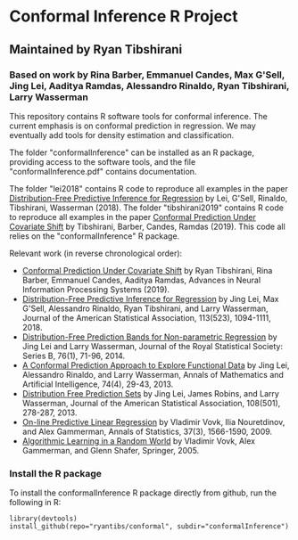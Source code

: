 # Conformal Inference R Project
## Maintained by Ryan Tibshirani
### Based on work by Rina Barber, Emmanuel Candes, Max G'Sell, Jing Lei, Aaditya Ramdas, Alessandro Rinaldo, Ryan Tibshirani, Larry Wasserman

This repository contains R software tools for conformal inference. The current
emphasis is on conformal prediction in regression. We may eventually add tools
for density estimation and classification.

The folder "conformalInference" can be installed as an R package, providing
access to the software tools, and the file "conformalInference.pdf" contains 
documentation. 

The folder "lei2018" contains R code to reproduce all examples in the paper
[Distribution-Free Predictive Inference for Regression](http://www.stat.cmu.edu/~ryantibs/papers/conformal.pdf)
by Lei, G'Sell, Rinaldo, Tibshirani, Wasserman (2018).  The folder
"tibshirani2019" contains R code to reproduce all examples in the paper
[Conformal Prediction Under Covariate Shift](http://www.stat.cmu.edu/~ryantibs/papers/weightedcp.pdf)
by Tibshirani, Barber, Candes, Ramdas (2019).  This code all relies on the
"conformalInference" R package.

Relevant work (in reverse chronological order):

- [Conformal Prediction Under Covariate Shift](http://www.stat.cmu.edu/~ryantibs/papers/weightedcp.pdf)
  by Ryan Tibshirani, Rina Barber, Emmanuel Candes, Aaditya Ramdas, Advances in
  Neural Information Processing Systems (2019).
- [Distribution-Free Predictive Inference for Regression](http://www.stat.cmu.edu/~ryantibs/papers/conformal.pdf) 
  by Jing Lei, Max G'Sell, Alessandro Rinaldo, Ryan Tibshirani, and Larry
  Wasserman, Journal of the American Statistical Association, 113(523),
  1094-1111, 2018.
- [Distribution-Free Prediction Bands for Non-parametric Regression](https://rss.onlinelibrary.wiley.com/doi/abs/10.1111/rssb.12021)
  by Jing Lei and Larry Wasserman, Journal of the Royal Statistical Society:
  Series B, 76(1), 71-96, 2014. 
- [A Conformal Prediction Approach to Explore Functional Data](https://link.springer.com/article/10.1007%2Fs10472-013-9366-6)
  by Jing Lei, Alessandro Rinaldo, and Larry Wasserman, Annals of Mathematics
  and Artificial Intelligence, 74(4), 29-43, 2013.
- [Distribution Free Prediction Sets](https://amstat.tandfonline.com/doi/abs/10.1080/01621459.2012.751873)
  by Jing Lei, James Robins, and Larry Wasserman, Journal of the American
  Statistical Association, 108(501), 278-287, 2013.
- [On-line Predictive Linear Regression](http://www.alrw.net/articles/01.pdf) by
  Vladimir Vovk, Ilia Nouretdinov, and Alex Gammerman, Annals of Statistics,
  37(3), 1566-1590, 2009. 
- [Algorithmic Learning in a Random World](http://www.alrw.net) by Vladimir
  Vovk, Alex Gammerman, and Glenn Shafer, Springer, 2005.
  
### Install the R package

To install the conformalInference R package directly from github, run the
following in R:

```{r}
library(devtools)
install_github(repo="ryantibs/conformal", subdir="conformalInference")
```
